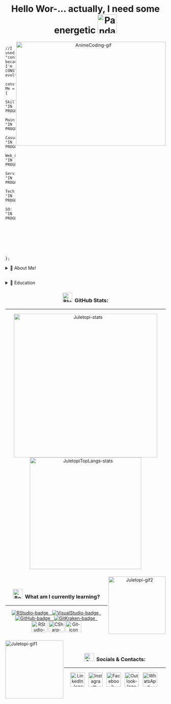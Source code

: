 <div align="center">

  <h1>Hello Wor-... actually, I need some energetic <a href="https://emoji.gg/emoji/9202-panda-redbull-yoink"><img src="https://cdn3.emoji.gg/emojis/9202-panda-redbull-yoink.gif" width="60px" height="60px" alt="PandaRedbullYoink-emoji"></a></h1>
  <img src="https://i0.wp.com/24.media.tumblr.com/1c146218ae8aee595ec45784ae98f076/tumblr_mjk9t4LutC1qkai1do1_500.gif" align="right" width="470" height="325" alt="AnimeCoding-gif">
</div>

<div align="left">

```
  //I used "const" because I'm CONSTantly evolving
   const Me = {
            Skills: "IN PROGRESS",
        Main_Langs: "IN PROGRESS",
      Casual_Langs: "IN PROGRESS", 
         Web_Langs: "IN PROGRESS",
          Services: "IN PROGRESS",
              Tech: "IN PROGRESS",
                SO: "IN PROGRESS",







    };
```
</div>

<div align="left">
<details>
  <summary>📕 About Me!</summary>

## Resume:

#👋 Heya folks i'm julio!

🌱 ▸ I'm currently studying System Analysis\
& Development on IFRO Campus, and looking where\
to fit in this world of programming

👾 ▸ About my hobbies, I like:

🎮 games • 🎲 RPG • 🖌️ ilustration
📚 learning • 🎧 music • 🍜 anime

🤓 ▸ In what I study for now, I can quote:

• Algorithms & Programming Logic\
• Computer Architecture & Organization\
• Computational Mathematics\
• Engineering Requirements
</div>

##

<div align="left">
<details>
  <summary>🎒 Education</summary>

## Resume:

**IN PROGRESS**

</div>

<div align="center">

### <a href="https://emoji.gg/emoji/3716-blurple-github"><img src="https://cdn3.emoji.gg/emojis/3716-blurple-github.png" width="30px" height="30px" alt="BlurpleGithub-emoji"></a>&#160; GitHub Stats:
----

<div align="center">
  <a href="#"><img src="https://github-readme-stats.vercel.app/api?username=juletopi&show_icons=true&count_private=true&theme=codeSTACKr" width="450" alt="Juletopi-stats"></a>
  <a href="#"><img src="https://github-readme-stats.vercel.app/api/top-langs/?username=juletopi&layout=compact&langs_count=7&theme=codeSTACKr" width="350" alt="JuletopiTopLangs-stats"></a>
</div>

###

<div align="center">
  <img src="https://media.giphy.com/media/M1hzHPgoY18n8YmRk6/giphy.gif" align="right" height="180" alt="Juletopi-gif2">
</div>

<div align="center"><br>

### <a href="https://emoji.gg/emoji/3468_book_n_quill"><img src="https://cdn3.emoji.gg/emojis/3468_book_n_quill.png" width="30px" height="30px" alt="BooknQuill-emoji"></a>&#160; What am I currently learning?
----
</div>

<div align="center">
  <a href="https://github.com/alexandresanlim/Badges4-README.md-Profile"><img src="https://img.shields.io/badge/RStudio-75AADB?style=for-the-badge&logo=RStudio&logoColor=white" alt="RStudio-badge">&nbsp;&nbsp;
  <a href="https://github.com/alexandresanlim/Badges4-README.md-Profile"><img src="https://img.shields.io/badge/Visual_Studio-5C2D91?style=for-the-badge&logo=visual%20studio&logoColor=white" alt="VisualStudio-badge">&nbsp;&nbsp;
  <a href="https://github.com/alexandresanlim/Badges4-README.md-Profile"><img src="https://img.shields.io/badge/GitHub-100000?style=for-the-badge&logo=github&logoColor=white" alt="GitHub-badge">&nbsp;&nbsp;
  <a href="https://github.com/alexandresanlim/Badges4-README.md-Profile"><img src="https://img.shields.io/badge/GitKraken-179287?style=for-the-badge&logo=GitKraken&logoColor=white" alt="GitKraken-badge">&nbsp;&nbsp;
</div>

<div align="center">
  <a href="https://devicon.dev/"><img src="https://cdn.jsdelivr.net/gh/devicons/devicon/icons/rstudio/rstudio-original.svg" width="50" height="35" alt="RStudio-icon"></a>
  <a href="https://devicon.dev/"><img src="https://cdn.jsdelivr.net/gh/devicons/devicon/icons/csharp/csharp-plain.svg" width="50" height="35" alt="CSharp-icon"></a>
  <a href="https://devicon.dev/"><img src="https://cdn.jsdelivr.net/gh/devicons/devicon/icons/git/git-original.svg" width="50" height="35" alt="Git-icon"></a>
</div>

###

</div>
  <img src="https://media.giphy.com/media/a7YPksWroQGfVsGRRY/giphy.gif" align="left" height=182 alt="Juletopi-gif1">
</div>

<div align="center"><br>

### <a href="https://emoji.gg/emoji/8137_SpeechBubble"><img src="https://cdn3.emoji.gg/emojis/8137_SpeechBubble.png" width="30px" height="25px" alt="SpeechBubble-emoji"></a>&#160; Socials & Contacts:
----
</div>

<div align="center">
  <a href="https://www.linkedin.com/in/julio-cezar-pereira-camargo/"><img src="https://cdn.jsdelivr.net/gh/devicons/devicon/icons/linkedin/linkedin-original.svg"  width="45px" height="45px" alt="LinkedIn-logo"></a>&nbsp;&nbsp;
  <a href="https://www.instagram.com/juletopi/"><img src="https://cdn3.emoji.gg/emojis/6333-instagram.png" width="45px" height="45px" alt="Instagram-logo"></a>&nbsp;&nbsp;
  <a href="https://www.facebook.com/profile.php?id=100006955867774"><img src="https://cdn.jsdelivr.net/gh/devicons/devicon/icons/facebook/facebook-original.svg" width="45px" height="45px" alt="Facebook-logo"></a>&nbsp;&nbsp;
  <a href="mailto:juliocezarpvh@hotmail.com"><img src="https://cdn3.emoji.gg/emojis/7745_Outlook_Logo.png" width="45px" height="45px" alt="Outlook-logo"></a>&nbsp;&nbsp;
  <a href="http://api.whatsapp.com/send?phone=5569993606894"><img src="https://cdn3.emoji.gg/emojis/6158-whatsapp.png" width="45px" height="45px" alt="WhatsApp-logo"></a>&nbsp;&nbsp;
</div>
